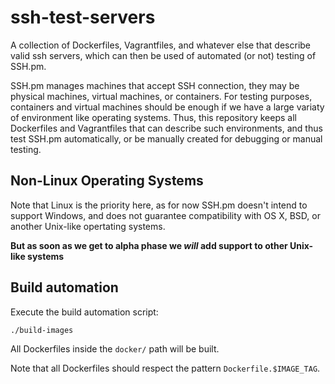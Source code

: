 # ssh-test-servers
A collection of Dockerfiles, Vagrantfiles, and whatever else that describe valid ssh servers, which can then be used of automated (or not) testing of SSH.pm.

SSH.pm manages machines that accept SSH connection, they may be physical machines, virtual machines, or containers. For testing purposes, containers and virtual machines should be enough if we have a large variaty of environment like operating systems. Thus, this repository keeps all Dockerfiles and Vagrantfiles that can describe such environments, and thus test SSH.pm automatically, or be manually created for debugging or manual testing.

## Non-Linux Operating Systems

Note that Linux is the priority here, as for now SSH.pm doesn't intend to support Windows, and does not guarantee compatibility with OS X, BSD, or another Unix-like opertating systems.

**But as soon as we get to alpha phase we *will* add support to other Unix-like systems**


## Build automation

Execute the build automation script:

`./build-images`

All Dockerfiles inside the `docker/` path will be built.

Note that all Dockerfiles  should respect the pattern `Dockerfile.$IMAGE_TAG`.


